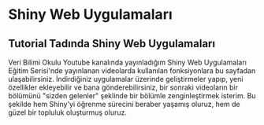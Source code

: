 # Shiny Web Uygulamaları

## Tutorial Tadında Shiny Web Uygulamaları 

Veri Bilimi Okulu Youtube kanalında yayınladığım Shiny Web Uygulamaları Eğitim Serisi'nde yayınlanan videolarda kullanılan fonksiyonlara bu sayfadan ulaşabilirsiniz. İndirdiğiniz uygulamalar üzerinde geliştirmeler yapıp, yeni özellikler ekleyebilir ve bana gönderebilirsiniz, bir sonraki videoların bir bölümünü "sizden gelenler" şeklinde bir bölümle zenginleştirmek isterim. Bu şekilde hem Shiny'yi öğrenme sürecini beraber yaşamış oluruz, hem de güzel bir topluluk oluşturmuş oluruz. 

